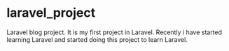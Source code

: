 # laravel_project
Laravel blog project. It is my first project in Laravel. Recently i have started learning Laravel and started doing this project to learn Laravel.
